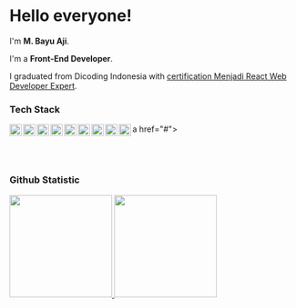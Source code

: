 # Hello everyone! 

I'm **M. Bayu Aji**.<br>

I'm a **Front-End Developer**.<br>

I graduated from Dicoding Indonesia with [certification Menjadi React Web Developer Expert](https://www.dicoding.com/certificates/EYX49QJ0RPDL).<br>

### Tech Stack
  <a href="#"><img align="left" alt="JavaScript" title="JavaScript" width="21px" src="https://upload.wikimedia.org/wikipedia/commons/9/99/Unofficial_JavaScript_logo_2.svg" /></a>
a href="#"><img align="left" alt="Python" title="Python" width="21px" src="https://www.svgrepo.com/show/376344/python.svg" /></a>
  <a href="https://nodejs.org/"><img align="left" alt="NodeJS" title="NodeJS" width="21px" src="https://seeklogo.com/images/N/nodejs-logo-FBE122E377-seeklogo.com.png" /></a>
  <a href="https://reactjs.org/"><img align="left" alt="React" title="React" width="21px" src="https://cdn.worldvectorlogo.com/logos/react-2.svg" /></a>
   <a href="https://www.typescriptlang.org/"><img align="left" alt="Typescript" title="Typescript" width="21px" src="https://www.svgrepo.com/show/354478/typescript-icon.svg" /></a>
  <a href="https://nextjs.org/"><img align="left" alt="Next" title="NextJS" width="21px" src="https://www.svgrepo.com/show/342062/next-js.svg" /></a>
  <a href="https://getbootstrap.com/"><img align="left" alt="Bootstrap" title="Bootstrap" width="21px" src="https://www.svgrepo.com/show/303293/bootstrap-4-logo.svg" /></a>
  <a href="https://tailwindcss.com/"><img align="left" alt="Tailwind" title="Tailwind" width="21px" src="https://www.svgrepo.com/show/354431/tailwindcss-icon.svg" /></a>
  <a href="https://vitejs.dev/"><img align="left" alt="Vite" title="Vite" width="21px" src="https://upload.wikimedia.org/wikipedia/commons/f/f1/Vitejs-logo.svg" /></a>


  <br>
  <br>
  
### Github Statistic
<p align="left">
<a href="https://github.com/bayuaji000">
  <img height="180em" src="https://github-readme-stats-eight-theta.vercel.app/api?username=bayuaji000&show_icons=true&theme=algolia&include_all_commits=true&count_private=true"/>
  <img height="180em" src="https://github-readme-stats-eight-theta.vercel.app/api/top-langs/?username=bayuaji000&layout=compact&layout=compact&theme=algolia"/>
</a>
</p>
